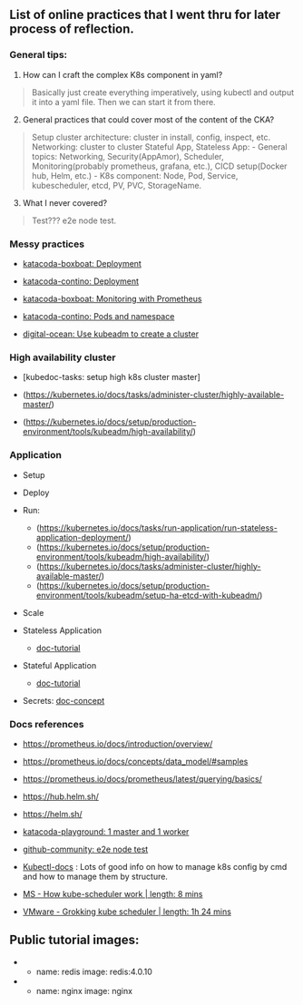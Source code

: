 ## List of online practices that I went thru for later process of reflection.

### General tips:
1. How can I craft the complex K8s component in yaml?
  > Basically just create everything imperatively, using kubectl and output it into a yaml file. Then we can start it from there.  

2. General practices that could cover most of the content of the CKA?
  > Setup cluster architecture: cluster in install, config, inspect, etc. Networking: cluster to cluster
  > Stateful App, Stateless App: 
    - General topics: Networking, Security(AppAmor), Scheduler, Monitoring(probably prometheus, grafana, etc.), CICD setup(Docker hub, Helm, etc.)
    - K8s component: Node, Pod, Service, kubescheduler, etcd, PV, PVC, StorageName.

3. What I never covered?
  > Test??? e2e node test.
  

### Messy practices

- [katacoda-boxboat: Deployment](https://www.katacoda.com/boxboat/courses/kubernetes-basic/module-4)

- [katacoda-contino: Deployment](https://www.katacoda.com/contino/courses/kubernetes/basic-deployments)

- [katacoda-boxboat: Monitoring with Prometheus](https://www.katacoda.com/boxboat/courses/kubernetes-basic/module-6)

- [katacoda-contino: Pods and namespace](https://www.katacoda.com/contino/courses/kubernetes/pods)

- [digital-ocean: Use kubeadm to create a cluster](https://www.digitalocean.com/community/tutorials/how-to-create-a-kubernetes-cluster-using-kubeadm-on-ubuntu-16-04)
### High availability cluster
- [kubedoc-tasks: setup high k8s cluster master]

- (https://kubernetes.io/docs/tasks/administer-cluster/highly-available-master/)

- (https://kubernetes.io/docs/setup/production-environment/tools/kubeadm/high-availability/)

### Application
- Setup
- Deploy
- Run:
    - (https://kubernetes.io/docs/tasks/run-application/run-stateless-application-deployment/)
    - (https://kubernetes.io/docs/setup/production-environment/tools/kubeadm/high-availability/)
    - (https://kubernetes.io/docs/tasks/administer-cluster/highly-available-master/)
    - (https://kubernetes.io/docs/setup/production-environment/tools/kubeadm/setup-ha-etcd-with-kubeadm/)

- Scale

- Stateless Application
    - [doc-tutorial](https://kubernetes.io/docs/tutorials/stateless-application/guestbook/)

- Stateful Application
    - [doc-tutorial](https://kubernetes.io/docs/tutorials/stateful-application/mysql-wordpress-persistent-volume/)

- Secrets:
    [doc-concept](https://kubernetes.io/docs/tutorials/stateful-application/mysql-wordpress-persistent-volume/)
### Docs references

- https://prometheus.io/docs/introduction/overview/
- https://prometheus.io/docs/concepts/data_model/#samples
- https://prometheus.io/docs/prometheus/latest/querying/basics/
- https://hub.helm.sh/
- https://helm.sh/

- [katacoda-playground: 1 master and 1 worker](https://www.katacoda.com/courses/kubernetes/playground)

- [github-community: e2e node test](https://github.com/kubernetes/kubernetes/tree/master/test/e2e/node)

- [Kubectl-docs](https://kubectl.docs.kubernetes.io/) : Lots of good info on how to manage k8s config by cmd and how to manage them by structure.

- [MS - How kube-scheduler work | length: 8 mins](https://www.youtube.com/watch?v=rDCWxkvPlAw)

- [VMware - Grokking kube scheduler | length: 1h 24 mins](https://www.youtube.com/watch?v=XxVHNWoZO_c&t=265s)

## Public tutorial images:
- - name: redis  image: redis:4.0.10
-   - name: nginx    image: nginx
